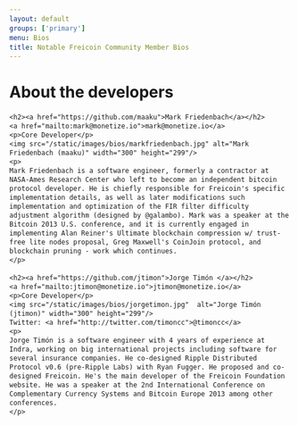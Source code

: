 ```yaml
---
layout: default
groups: ['primary']
menu: Bios
title: Notable Freicoin Community Member Bios
---
```

<div class="row">
  <div class="span8">
    <h1>About the developers</h1>

	<h2><a href="https://github.com/maaku">Mark Friedenbach</a></h2>
	<a href="mailto:mark@monetize.io">mark@monetize.io</a>
	<p>Core Developer</p>
	<img src="/static/images/bios/markfriedenbach.jpg" alt="Mark Friedenbach (maaku)" width="300" height="299"/>
    <p>
    Mark Friedenbach is a software engineer, formerly a contractor at NASA-Ames Research Center who left to become an independent bitcoin protocol developer. He is chiefly responsible for Freicoin's specific implementation details, as well as later modifications such implementation and optimization of the FIR filter difficulty adjustment algorithm (designed by @galambo). Mark was a speaker at the Bitcoin 2013 U.S. conference, and it is currently engaged in implementing Alan Reiner's Ultimate blockchain compression w/ trust-free lite nodes proposal, Greg Maxwell's CoinJoin protocol, and blockchain pruning - work which continues.
    </p>

	<h2><a href="https://github.com/jtimon">Jorge Timón </a></h2>
	<a href="mailto:jtimon@monetize.io">jtimon@monetize.io</a>
    <p>Core Developer</p>
	<img src="/static/images/bios/jorgetimon.jpg"  alt="Jorge Timón (jtimon)" width="300" height="299"/>
	Twitter: <a href="http://twitter.com/timoncc">@timoncc</a>
	<p>
	Jorge Timón is a software engineer with 4 years of experience at Indra, working on big international projects including software for several insurance companies. He co-designed Ripple Distributed Protocol v0.6 (pre-Ripple Labs) with Ryan Fugger. He proposed and co-designed Freicoin. He's the main developer of the Freicoin Foundation website. He was a speaker at the 2nd International Conference on Complementary Currency Systems and Bitcoin Europe 2013 among other conferences.
    </p>
  </div>
</div>

